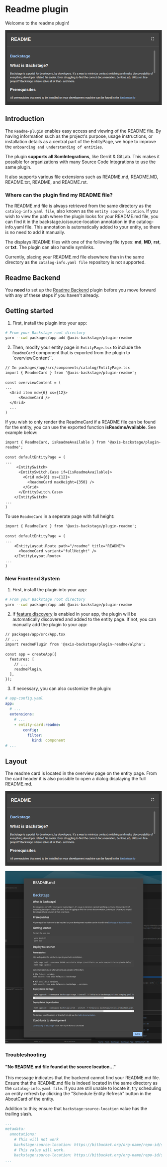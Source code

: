 # Readme plugin

Welcome to the readme plugin!

![readme-card](https://github.com/AxisCommunications/backstage-plugins/blob/main/plugins/readme/media/readme-card.png)

## Introduction

The `Readme-plugin` enables easy access and viewing of the README file. By having information such as the project's purpose, usage instructions, or installation details as a central part of the EntityPage, we hope to improve the `onboarding and understanding of entities`.

The plugin **supports all ScmIntegrations**, like Gerrit & GitLab. This makes it possible for organizations with many Source Code Integrations to use the same plugin.

It also supports various file extensions such as README.md, README.MD, README.txt, README, and README.rst.

### Where can the plugin find my README file?

The README.md file is always retrieved from the same directory as the `catalog-info.yaml file`, also known as the `entity source location`. If you wish to view the path where the plugin looks for your README.md file, you can find it in the backstage.io/source-location annotation in the catalog-info.yaml file. This annotation is automatically added to your entity, so there is no need to add it manually.

The displays README files with one of the following file types: **md**, **MD**, **rst**, or **txt**. The plugin can also handle symlinks.

Currently, placing your README.md file elsewhere than in the same directory as the `catalog-info.yaml file` repository is not supported.

## Readme Backend

You **need** to set up the [Readme Backend](https://github.com/AxisCommunications/backstage-plugins/blob/main/plugins/readme-backend) plugin before you move forward with any of these steps if you haven't already.

## Getting started

1. First, install the plugin into your app:

```bash
# From your Backstage root directory
yarn --cwd packages/app add @axis-backstage/plugin-readme
```

2. Then, modify your entity page in `EntityPage.tsx` to include the `ReadmeCard` component that is exported from the plugin to `overviewContent``.

```tsx
// In packages/app/src/components/catalog/EntityPage.tsx
import { ReadmeCard } from '@axis-backstage/plugin-readme';

const overviewContent = (
...
  <Grid item md={6} xs={12}>
      <ReadmeCard />
  </Grid>
  ...
)
```

If you wish to only render the ReadmeCard if a README file can be found for the entity, you can use the exported function **isReadmeAvailable**. See example below:

```tsx
import { ReadmeCard, isReadmeAvailable } from '@axis-backstage/plugin-readme';

const defaultEntityPage = (
...
     <EntitySwitch>
      <EntitySwitch.Case if={isReadmeAvailable}>
        <Grid md={6} xs={12}>
          <ReadmeCard maxHeight={350} />
        </Grid>
      </EntitySwitch.Case>
    </EntitySwitch>
...
)
```

To use `ReadmeCard` in a seperate page with full height:

```tsx
import { ReadmeCard } from '@axis-backstage/plugin-readme';

const defaultEntityPage = (
...
    <EntityLayout.Route path="/readme" title="README">
      <ReadmeCard variant="fullHeight" />
    </EntityLayout.Route>
...
)
```

### New Frontend System

1. First, install the plugin into your app:

```bash
# From your Backstage root directory
yarn --cwd packages/app add @axis-backstage/plugin-readme
```

2. If [feature discovery](https://backstage.io/docs/frontend-system/architecture/app/#feature-discovery) is enabled in your app, the plugin will be automatically discovered and added to the entity page. If not, you can manually add the plugin to your app:

```tsx
// packages/app/src/App.tsx
// ...
import readmePlugin from '@axis-backstage/plugin-readme/alpha';

const app = createApp({
  features: [
    // ...
    readmePlugin,
  ],
});
```

3. If necessary, you can also customize the plugin:

```yaml
# app-config.yaml
app:
  # ...
  extensions:
    # ...
    - entity-card:readme:
        config:
          filter:
            kind: component
# ...
```

## Layout

The readme card is located in the overview page on the entity page. From the card header it is also possible to open a dialog displaying the full README.md.

![readme-card](https://github.com/AxisCommunications/backstage-plugins/blob/main/plugins/readme/media/readme-card.png)

![readme-dialog](https://github.com/AxisCommunications/backstage-plugins/blob/main/plugins/readme/media/readme-dialog.png)

### Troubleshooting

#### "No README.md file found at the source location..."

This message indicates that the backend cannot find your README.md file. Ensure that the README.md file is indeed located in the same directory as the `catalog-info.yaml file`. If you are still unable to locate it, try scheduling an entity refresh by clicking the "Schedule Entity Refresh" button in the AboutCard of the entity.

Addition to this; ensure that `backstage:source-location` value has the trailing slash.

```yaml
...
metadata:
  annotations:
    # This will not work
    backstage:source-location: https://bitbucket.org/org-name/repo-id/src/master
    # This value will work.
    backstage:source-location: https://bitbucket.org/org-name/repo-id/src/master/
...
```
